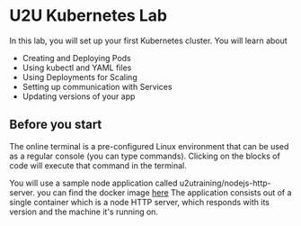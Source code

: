 # U2U Kubernetes Lab

In this lab, you will set up your first Kubernetes cluster. You will learn about 
- Creating and Deploying Pods
- Using kubectl and YAML files
- Using Deployments for Scaling
- Setting up communication with Services
- Updating versions of your app

## Before you start
The online terminal is a pre-configured Linux environment that can be used as a regular console (you can type commands). Clicking on the blocks of code will execute that command in the terminal.

You will use a sample node application called u2utraining/nodejs-http-server.
you can find the docker image [here](https://hub.docker.com/r/u2utraining/nodejs-http-server/)
The application consists out of a single container which is a node HTTP server, which responds with its version and the machine it's running on.
